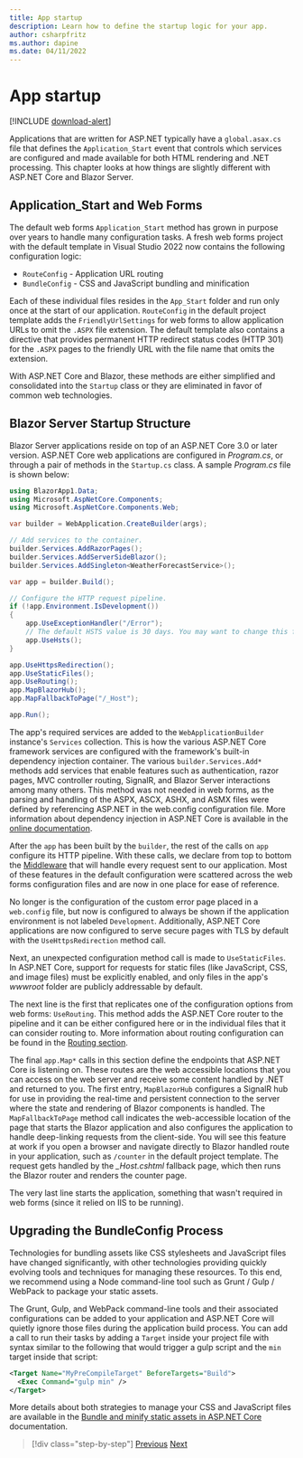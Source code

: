 ```yaml
---
title: App startup
description: Learn how to define the startup logic for your app.
author: csharpfritz
ms.author: dapine
ms.date: 04/11/2022
---
```

# App startup

[!INCLUDE [download-alert](includes/download-alert.md)]

Applications that are written for ASP.NET typically have a `global.asax.cs` file that defines the `Application_Start` event that controls which services are configured and made available for both HTML rendering and .NET processing. This chapter looks at how things are slightly different with ASP.NET Core and Blazor Server.

## Application_Start and Web Forms

The default web forms `Application_Start` method has grown in purpose over years to handle many configuration tasks.  A fresh web forms project with the default template in Visual Studio 2022 now contains the following configuration logic:

- `RouteConfig` - Application URL routing
- `BundleConfig` - CSS and JavaScript bundling and minification

Each of these individual files resides in the `App_Start` folder and run only once at the start of our application.  `RouteConfig` in the default project template adds the `FriendlyUrlSettings` for web forms to allow application URLs to omit the `.ASPX` file extension.  The default template also contains a directive that provides permanent HTTP redirect status codes (HTTP 301) for the `.ASPX` pages to the friendly URL with the file name that omits the extension.

With ASP.NET Core and Blazor, these methods are either simplified and consolidated into the `Startup` class or they are eliminated in favor of common web technologies.

## Blazor Server Startup Structure

Blazor Server applications reside on top of an ASP.NET Core 3.0 or later version.  ASP.NET Core web applications are configured in *Program.cs*, or through a pair of methods in the `Startup.cs` class. A sample *Program.cs* file is shown below:

```csharp
using BlazorApp1.Data;
using Microsoft.AspNetCore.Components;
using Microsoft.AspNetCore.Components.Web;

var builder = WebApplication.CreateBuilder(args);

// Add services to the container.
builder.Services.AddRazorPages();
builder.Services.AddServerSideBlazor();
builder.Services.AddSingleton<WeatherForecastService>();

var app = builder.Build();

// Configure the HTTP request pipeline.
if (!app.Environment.IsDevelopment())
{
    app.UseExceptionHandler("/Error");
    // The default HSTS value is 30 days. You may want to change this for production scenarios, see https://aka.ms/aspnetcore-hsts.
    app.UseHsts();
}

app.UseHttpsRedirection();
app.UseStaticFiles();
app.UseRouting();
app.MapBlazorHub();
app.MapFallbackToPage("/_Host");

app.Run();
```

The app's required services are added to the `WebApplicationBuilder` instance's `Services` collection. This is how the various ASP.NET Core framework services are configured with the framework's built-in dependency injection container.  The various `builder.Services.Add*` methods add services that enable features such as authentication, razor pages, MVC controller routing, SignalR, and Blazor Server interactions among many others.  This method was not needed in web forms, as the parsing and handling of the ASPX, ASCX, ASHX, and ASMX files were defined by referencing ASP.NET in the web.config configuration file.  More information about dependency injection in ASP.NET Core is available in the [online documentation](/aspnet/core/fundamentals/dependency-injection).

After the `app` has been built by the `builder`, the rest of the calls on `app` configure its HTTP pipeline. With these calls, we declare from top to bottom the [Middleware](middleware.md) that will handle every request sent to our application. Most of these features in the default configuration were scattered across the web forms configuration files and are now in one place for ease of reference.

No longer is the configuration of the custom error page placed in a `web.config` file, but now is configured to always be shown if the application environment is not labeled `Development`.  Additionally, ASP.NET Core applications are now configured to serve secure pages with TLS by default with the `UseHttpsRedirection` method call.

Next, an unexpected configuration method call is made to `UseStaticFiles`.  In ASP.NET Core, support for requests for static files (like JavaScript, CSS, and image files) must be explicitly enabled, and only files in the app's *wwwroot* folder are publicly addressable by default.

The next line is the first that replicates one of the configuration options from web forms: `UseRouting`.  This method adds the ASP.NET Core router to the pipeline and it can be either configured here or in the individual files that it can consider routing to.  More information about routing configuration can be found in the [Routing section](pages-routing-layouts.md).

The final `app.Map*` calls in this section define the endpoints that ASP.NET Core is listening on.  These routes are the web accessible locations that you can access on the web server and receive some content handled by .NET and returned to you.  The first entry, `MapBlazorHub` configures a SignalR hub for use in providing the real-time and persistent connection to the server where the state and rendering of Blazor components is handled.  The `MapFallbackToPage` method call indicates the web-accessible location of the page that starts the Blazor application and also configures the application to handle deep-linking requests from the client-side.  You will see this feature at work if you open a browser and navigate directly to Blazor handled route in your application, such as `/counter` in the default project template. The request gets handled by the *_Host.cshtml* fallback page, which then runs the Blazor router and renders the counter page.

The very last line starts the application, something that wasn't required in web forms (since it relied on IIS to be running).

## Upgrading the BundleConfig Process

Technologies for bundling assets like CSS stylesheets and JavaScript files have changed significantly, with other technologies providing quickly evolving tools and techniques for managing these resources.  To this end, we recommend using a Node command-line tool such as Grunt / Gulp / WebPack to package your static assets.

The Grunt, Gulp, and WebPack command-line tools and their associated configurations can be added to your application and ASP.NET Core will quietly ignore those files during the application build process.  You can add a call to run their tasks by adding a `Target` inside your project file with syntax similar to the following that would trigger a gulp script and the `min` target inside that script:

```xml
<Target Name="MyPreCompileTarget" BeforeTargets="Build">
  <Exec Command="gulp min" />
</Target>
```

More details about both strategies to manage your CSS and JavaScript files are available in the [Bundle and minify static assets in ASP.NET Core](/aspnet/core/client-side/bundling-and-minification) documentation.

>[!div class="step-by-step"]
>[Previous](project-structure.md)
>[Next](components.md)
